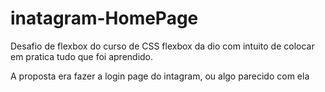 # inatagram-HomePage

Desafio de flexbox do curso de CSS flexbox da dio com intuito de colocar em pratica tudo que foi aprendido.

A proposta era fazer a login page do intagram, ou algo parecido com ela
